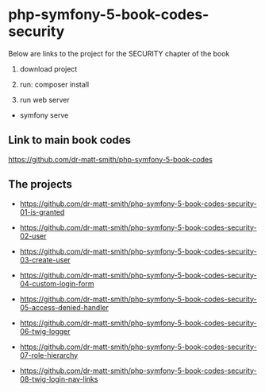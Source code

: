 # php-symfony-5-book-codes-security

Below are links to the project for the SECURITY chapter of the book

1. download project

1. run: composer install

1. run web server

  - symfony serve

## Link to main book codes

https://github.com/dr-matt-smith/php-symfony-5-book-codes

## The projects

- https://github.com/dr-matt-smith/php-symfony-5-book-codes-security-01-is-granted

- https://github.com/dr-matt-smith/php-symfony-5-book-codes-security-02-user

- https://github.com/dr-matt-smith/php-symfony-5-book-codes-security-03-create-user

- https://github.com/dr-matt-smith/php-symfony-5-book-codes-security-04-custom-login-form

- https://github.com/dr-matt-smith/php-symfony-5-book-codes-security-05-access-denied-handler

- https://github.com/dr-matt-smith/php-symfony-5-book-codes-security-06-twig-logger

- https://github.com/dr-matt-smith/php-symfony-5-book-codes-security-07-role-hierarchy

- https://github.com/dr-matt-smith/php-symfony-5-book-codes-security-08-twig-login-nav-links

